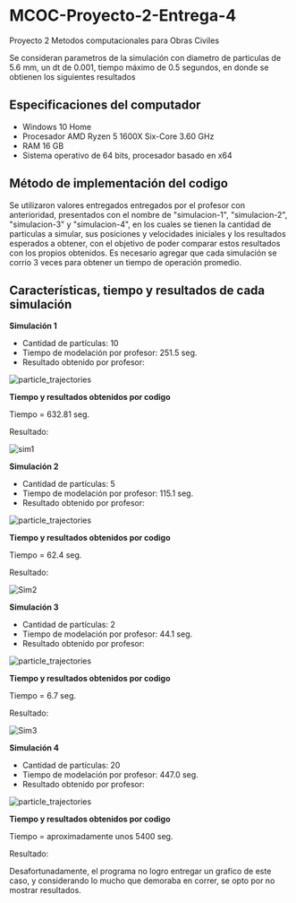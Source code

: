 # MCOC-Proyecto-2-Entrega-4
Proyecto 2 Metodos computacionales para Obras Civiles

Se consideran parametros de la simulación con diametro de particulas de 5.6 mm, un dt de 0.001, tiempo máximo de 0.5 segundos, en donde se obtienen los siguientes resultados

## Especificaciones del computador
  
  - Windows 10 Home
  - Procesador AMD Ryzen 5 1600X Six-Core 3.60 GHz
  - RAM 16 GB
  - Sistema operativo de 64 bits, procesador basado en x64

## Método de implementación del codigo

Se utilizaron valores entregados entregados por el profesor con anterioridad, presentados con el nombre de "simulacion-1", "simulacion-2", "simulacion-3" y "simulacion-4", en los cuales se tienen la cantidad de particulas a simular, sus posiciones y velocidades iniciales y los resultados esperados a obtener, con el objetivo de poder comparar estos resultados con los propios obtenidos.
Es necesario agregar que cada simulación se corrio 3 veces para obtener un tiempo de operación promedio.

## Características, tiempo y resultados de cada simulación

**Simulación 1**
- Cantidad de partículas: 10
- Tiempo de modelación por profesor: 251.5 seg.
- Resultado obtenido por profesor:

![particle_trajectories](https://user-images.githubusercontent.com/53712580/66692396-636d9c00-ec74-11e9-8893-82cb07cc696b.png)

**Tiempo y resultados obtenidos por codigo**

Tiempo = 632.81 seg.

Resultado:

![sim1](https://user-images.githubusercontent.com/53712580/66692580-2efadf80-ec76-11e9-837a-0f5ac8bf21db.PNG)


**Simulación 2**
- Cantidad de partículas: 5
- Tiempo de modelación por profesor: 115.1 seg.
- Resultado obtenido por profesor:

![particle_trajectories](https://user-images.githubusercontent.com/53712580/66692387-518bf900-ec74-11e9-8f4c-d8b2ae59a600.png)

**Tiempo y resultados obtenidos por codigo**

Tiempo = 62.4 seg.

Resultado:

![Sim2](https://user-images.githubusercontent.com/53712580/66692417-8f891d00-ec74-11e9-946f-05efd6d9d32e.PNG)

**Simulación 3**
- Cantidad de partículas: 2
- Tiempo de modelación por profesor: 44.1 seg.
- Resultado obtenido por profesor:

![particle_trajectories](https://user-images.githubusercontent.com/53712580/66692384-37eab180-ec74-11e9-816d-df076c8d23e9.png)

**Tiempo y resultados obtenidos por codigo**

Tiempo = 6.7 seg.

Resultado:

![Sim3](https://user-images.githubusercontent.com/53712580/66692428-a465b080-ec74-11e9-8aab-4c2cf3129ce7.PNG)

**Simulación 4**
- Cantidad de partículas: 20
- Tiempo de modelación por profesor: 447.0 seg.
- Resultado obtenido por profesor:

![particle_trajectories](https://user-images.githubusercontent.com/53712580/66692372-273a3b80-ec74-11e9-8f6c-392e1bbd8c73.png)

**Tiempo y resultados obtenidos por codigo**

Tiempo = aproximadamente unos 5400 seg.

Resultado: 

Desafortunadamente, el programa no logro entregar un grafico de este caso, y considerando lo mucho que demoraba en correr, se opto por no mostrar resultados.

